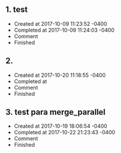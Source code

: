 ## 1. test
- Created at   2017-10-09 11:23:52 -0400
- Completed at 2017-10-09 11:24:03 -0400
- Comment      
- Finished     

## 2. 
- Created at   2017-10-20 11:18:55 -0400
- Completed at 
- Comment      
- Finished     

## 3. test para merge_parallel
- Created at   2017-10-19 18:06:54 -0400
- Completed at 2017-10-22 21:23:43 -0400
- Comment      
- Finished     


